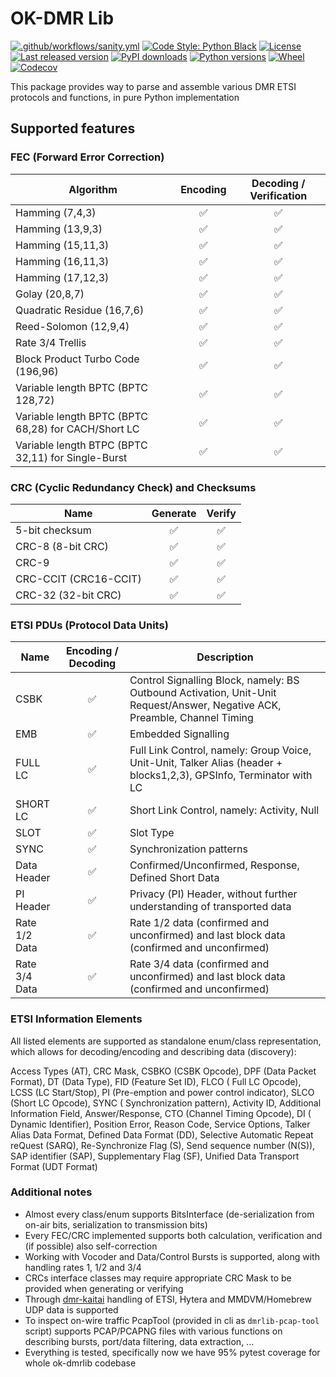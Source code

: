 # OK-DMR Lib

[![.github/workflows/sanity.yml](https://img.shields.io/github/workflow/status/OK-DMR/ok-dmrlib/Sanity?style=flat-square)](https://github.com/OK-DMR/ok-dmrlib/actions)
[![Code Style: Python Black](https://img.shields.io/badge/code%20style-black-000000.svg?style=flat-square)](https://github.com/psf/black)
[![License](https://img.shields.io/github/license/OK-DMR/ok-dmrlib?style=flat-square)](https://github.com/OK-DMR/ok-dmrlib/blob/master/LICENSE)
[![Last released version](https://img.shields.io/pypi/v/ok-dmrlib?style=flat-square)](https://pypi.org/project/ok-dmrlib/)
[![PyPI downloads](https://img.shields.io/pypi/dd/ok-dmrlib?style=flat-square)](https://libraries.io/pypi/ok-dmrlib)
[![Python versions](https://img.shields.io/pypi/pyversions/ok-dmrlib?style=flat-square)](https://pypi.org/project/ok-dmrlib/)
[![Wheel](https://img.shields.io/pypi/wheel/ok-dmrlib?style=flat-square)](https://pypi.org/project/ok-dmrlib/#files)
[![Codecov](https://img.shields.io/codecov/c/github/ok-dmr/ok-dmrlib?style=flat-square)](https://app.codecov.io/gh/OK-DMR/ok-dmrlib)

This package provides way to parse and assemble various DMR ETSI protocols and functions, in pure Python implementation

## Supported features

### FEC (Forward Error Correction)

| Algorithm                                           | Encoding | Decoding / Verification |
|-----------------------------------------------------|:--------:|:-----------------------:|
| Hamming (7,4,3)                                     |    ✅     |            ✅            |
| Hamming (13,9,3)                                    |    ✅     |            ✅            |
| Hamming (15,11,3)                                   |    ✅     |            ✅            |
| Hamming (16,11,3)                                   |    ✅     |            ✅            |
| Hamming (17,12,3)                                   |    ✅     |            ✅            |
| Golay (20,8,7)                                      |    ✅     |            ✅            |
| Quadratic Residue (16,7,6)                          |    ✅     |            ✅            |
| Reed-Solomon (12,9,4)                               |    ✅     |            ✅            |
| Rate 3/4 Trellis                                    |    ✅     |            ✅            |
| Block Product Turbo Code (196,96)                   |    ✅     |            ✅            |
| Variable length BPTC (BPTC 128,72)                  |    ✅     |            ✅            |
| Variable length BPTC (BPTC 68,28) for CACH/Short LC |    ✅     |            ✅            |
| Variable length BTPC (BPTC 32,11) for Single-Burst  |    ✅     |            ✅            |

### CRC (Cyclic Redundancy Check) and Checksums

| Name                  | Generate | Verify |
|-----------------------|:--------:|:------:|
| 5-bit checksum        |    ✅     |   ✅    |
| CRC-8 (8-bit CRC)     |    ✅     |   ✅    |
| CRC-9                 |    ✅     |   ✅    |
| CRC-CCIT (CRC16-CCIT) |    ✅     |   ✅    |
| CRC-32 (32-bit CRC)   |    ✅     |   ✅    |

### ETSI PDUs (Protocol Data Units)

| Name          | Encoding / Decoding | Description                                                                                                                | 
|---------------|:-------------------:|----------------------------------------------------------------------------------------------------------------------------|
| CSBK          |          ✅          | Control Signalling Block, namely: BS Outbound Activation, Unit-Unit Request/Answer, Negative ACK, Preamble, Channel Timing |
| EMB           |          ✅          | Embedded Signalling                                                                                                        |
| FULL LC       |          ✅          | Full Link Control, namely: Group Voice, Unit-Unit, Talker Alias (header + blocks1,2,3), GPSInfo, Terminator with LC        |
| SHORT LC      |          ✅          | Short Link Control, namely: Activity, Null                                                                                 |
| SLOT          |          ✅          | Slot Type                                                                                                                  |
| SYNC          |          ✅          | Synchronization patterns                                                                                                   |
| Data Header   |          ✅          | Confirmed/Unconfirmed, Response, Defined Short Data                                                                        |
| PI Header     |          ✅          | Privacy (PI) Header, without further understanding of transported data                                                     |
| Rate 1/2 Data |          ✅          | Rate 1/2 data (confirmed and unconfirmed) and last block data (confirmed and unconfirmed)                                  |
| Rate 3/4 Data |          ✅          | Rate 3/4 data (confirmed and unconfirmed) and last block data (confirmed and unconfirmed)                                  |

### ETSI Information Elements

All listed elements are supported as standalone enum/class representation, which allows for decoding/encoding and
describing data (discovery):

Access Types (AT), CRC Mask, CSBKO (CSBK Opcode), DPF (Data Packet Format), DT (Data Type), FID (Feature Set ID), FLCO (
Full LC Opcode), LCSS (LC Start/Stop), PI (Pre-emption and power control indicator), SLCO (Short LC Opcode), SYNC (
Synchronization pattern), Activity ID, Additional Information Field, Answer/Response, CTO (Channel Timing Opcode), DI (
Dynamic Identifier), Position Error, Reason Code, Service Options, Talker Alias Data Format, Defined Data Format (DD), Selective Automatic Repeat reQuest (SARQ),
Re-Synchronize Flag (S), Send sequence number (N(S)), SAP identifier (SAP), Supplementary Flag (SF), Unified Data Transport Format (UDT Format)


### Additional notes

- Almost every class/enum supports BitsInterface (de-serialization from on-air bits, serialization to transmission bits)
- Every FEC/CRC implemented supports both calculation, verification and (if possible) also self-correction
- Working with Vocoder and Data/Control Bursts is supported, along with handling rates 1, 1/2 and 3/4
- CRCs interface classes may require appropriate CRC Mask to be provided when generating or verifying
- Through [dmr-kaitai](https://github.com/ok-dmr/dmr-kaitai) handling of ETSI, Hytera and MMDVM/Homebrew UDP data is supported 
- To inspect on-wire traffic PcapTool (provided in cli as `dmrlib-pcap-tool` script) supports PCAP/PCAPNG files with
  various functions on describing bursts, port/data filtering, data extraction, ...
- Everything is tested, specifically now we have 95% pytest coverage for whole ok-dmrlib codebase